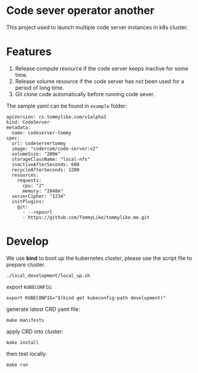 # Code sever operator another
This project used to launch multiple code server instances in k8s cluster.


# Features
1. Release compute resource if the code server keeps inactive for some time.
2. Release volume resource if the code server has not been used for a period of long time.
3. Git clone code automatically before running code sever.

The sample yaml can be found in `example` folder:
```$xslt
apiVersion: cs.tommylike.com/v1alpha1
kind: CodeServer
metadata:
  name: codeserver-tommy
spec:
  url: codeservertommy
  image: "codercom/code-server:v2"
  volumeSize: "200m"
  storageClassName: "local-nfs"
  inactiveAfterSeconds: 600
  recycleAfterSeconds: 1200
  resources:
    requests:
      cpu: "2"
      memory: "2048m"
  serverCipher: "1234"
  initPlugins:
    git:
      - --repourl
      - https://github.com/TommyLike/tommylike.me.git

```

# Develop
We use **kind** to boot up the kubernetes cluster, please use the script file to prepare cluster.
```$xslt
./local_development/local_up.sh
```
export `KUBECONFIG`:
```$xslt
export KUBECONFIG="$(kind get kubeconfig-path development)"
```
generate latest CRD yaml file:
```$xslt
make manifests
```
apply CRD into cluster:
```$xslt
make install
```
then test locally:
```$xslt
make run
```


